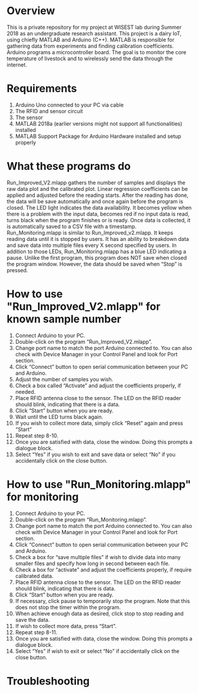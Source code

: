 # Overview
This is a private repository for my project at WISEST lab during Summer 2018 as an undergraduate research assistant. This project is a dairy IoT, using chiefly MATLAB and Arduino (C++). MATLAB is responsible for gathering data from experiments and finding calibration coefficients. Arduino programs a microcontroller board. The goal is to monitor the core temperature of livestock and to wirelessly send the data through the internet.
# Requirements
1.	Arduino Uno connected to your PC via cable
2.	The RFID and sensor circuit 
3.	The sensor
4.	MATLAB 2018a (earlier versions might not support all functionalities) installed 
5.	MATLAB Support Package for Arduino Hardware installed and setup properly	
# What these programs do
Run_Improved_V2.mlapp gathers the number of samples and displays the raw data plot and the calibrated plot. Linear regression coefficients can be applied and adjusted before the reading starts. After the reading has done, the data will be save automatically and once again before the program is closed. The LED light indicates the data availability. It becomes yellow when there is a problem with the input data, becomes red if no input data is read, turns black when the program finishes or is ready. Once data is collected, it is automatically saved to a CSV file with a timestamp.
Run_Monitoring.mlapp is similar to Run_Improved_v2.mlapp. It keeps reading data until it is stopped by users. It has an ability to breakdown data and save data into multiple files every X second specified by users. In addition to those LEDs, Run_Monitoring.mlapp has a blue LED indicating a pause. Unlike the first program, this program does NOT save when closed the program window. However, the data should be saved when “Stop” is pressed.
# How to use "Run_Improved_V2.mlapp" for known sample number
1.	Connect Arduino to your PC.
2.	Double-click on the program “Run_Improved_V2.mlapp”.
3.	Change port name to match the port Arduino connected to. You can also check with Device Manager in your Control Panel and look for Port section.
4.	Click “Connect” button to open serial communication between your PC and Arduino.
5.	Adjust the number of samples you wish.
6.	Check a box called “Activate” and adjust the coefficients properly, if needed.
7.	Place RFID antenna close to the sensor. The LED on the RFID reader should blink, indicating that there is a data.
8.	Click “Start” button when you are ready.
9.	Wait until the LED turns black again.
10.	If you wish to collect more data, simply click “Reset” again and press “Start”
11.	Repeat step 8-10.
12.	Once you are satisfied with data, close the window. Doing this prompts a dialogue block.
13.	Select “Yes” if you wish to exit and save data or select “No” if you accidentally click on the close button.

# How to use "Run_Monitoring.mlapp" for monitoring
1.	Connect Arduino to your PC.
2.	Double-click on the program “Run_Monitoring.mlapp”.
3.	Change port name to match the port Arduino connected to. You can also check with Device Manager in your Control Panel and look for Port section.
4.	Click “Connect” button to open serial communication between your PC and Arduino.
5.	Check a box for “save multiple files” if wish to divide data into many smaller files and specify how long in second between each file.
6.	Check a box for “activate” and adjust the coefficients properly, if require calibrated data.
7.	Place RFID antenna close to the sensor. The LED on the RFID reader should blink, indicating that there is data.
8.	Click “Start” button when you are ready.
9.	If necessary, click pause to temporarily stop the program. Note that this does not stop the timer within the program.
10.	When achieve enough data as desired, click stop to stop reading and save the data.
11.	If wish to collect more data, press “Start”.
12.	Repeat step 8-11.
13.	Once you are satisfied with data, close the window. Doing this prompts a dialogue block.
14.	Select “Yes” if wish to exit or select “No” if accidentally click on the close button.
# Troubleshooting

